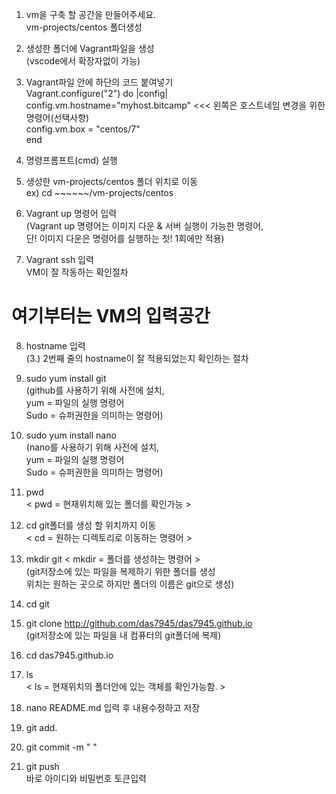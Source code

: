 1. vm을 구축 할 공간을 만들어주세요.<br>vm-projects/centos 폴더생성

2. 생성한 폴더에 Vagrant파일을 생성<br>(vscode에서 확장자없이 가능)

3. Vagrant파일 안에 하단의 코드 붙여넣기<br>Vagrant.configure("2") do |config|<br>config.vm.hostname="myhost.bitcamp"  <<< 왼쪽은 호스트네임 변경을 위한 명령어(선택사항)<br>config.vm.box = "centos/7"<br>end

4. 명령프롬프트(cmd) 실행

5. 생성한 vm-projects/centos 폴더 위치로 이동<br>ex) cd ~~~~~~/vm-projects/centos

6. Vagrant up 명령어 입력<br>(Vagrant up 명령어는 이미지 다운 & 서버 실행이 가능한 명령어,<br>
     단! 이미지 다운은 명령어를 실행하는 첫! 1회에만 적용)

7. Vagrant ssh 입력<br>VM이 잘 작동하는 확인절차

# 여기부터는 VM의 입력공간

8. hostname 입력<br>(3.) 2번째 줄의 hostname이 잘 적용되었는지 확인하는 절차

9. sudo yum install git<br>(github를 사용하기 위해 사전에 설치,<br>
    yum = 파일의 실행 명령어<br>
    Sudo = 슈퍼권한을 의미하는 명령어)

10. sudo yum install nano<br>(nano를 사용하기 위해 사전에 설치,<br>yum = 파일의 실행 명령어<br>Sudo = 슈퍼권한을 의미하는 명령어)

11. pwd<br>< pwd = 현재위치해 있는 폴더를 확인가능 >

12. cd git폴더를 생성 할 위치까지 이동<br>< cd = 원하는 디렉토리로 이동하는 명령어 >

13. mkdir git     < mkdir = 폴더를 생성하는 명령어 ><br>(git저장소에 있는 파일을 복제하기 위한 폴더를 생성<br>
     위치는 원하는 곳으로 하지만 폴더의 이름은 git으로 생성)

14. cd git

15. git clone http://github.com/das7945/das7945.github.io<br>(git저장소에 있는 파일을 내 컴퓨터의 git폴더에 복제) 

16. cd das7945.github.io

17. ls<br>< ls = 현재위치의 폴더안에 있는 객체를 확인가능함. > 

18. nano README.md 입력 후 내용수정하고 저장

19. git add.

20. git commit -m " " 

21. git push<br>바로 아이디와 비밀번호 토큰입력


